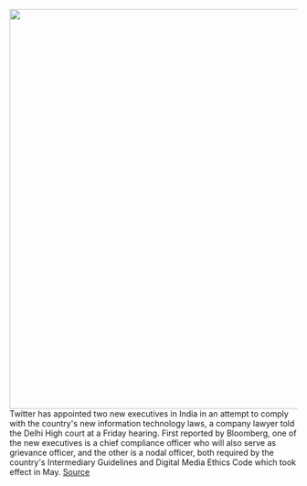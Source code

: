 <img src='https://cdn.vox-cdn.com/thumbor/uNivmBKgYKBZVNlrVp6L2nISj2Q=/0x0:2040x1360/1200x800/filters:focal(857x517:1183x843)/cdn.vox-cdn.com/uploads/chorus_image/image/69692795/acastro_180827_1777_0004.0.jpg' width='700px' /><br/>
Twitter has appointed two new executives in India in an attempt to comply with the country's new information technology laws, a company lawyer told the Delhi High court at a Friday hearing. First reported by Bloomberg, one of the new executives is a chief compliance officer who will also serve as grievance officer, and the other is a nodal officer, both required by the country's Intermediary Guidelines and Digital Media Ethics Code which took effect in May.
<a href='https://www.theverge.com/2021/8/7/22614205/twitter-appoints-grievance-compliance-officer-comply-india-rules'> Source <a/>